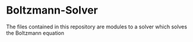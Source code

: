 # Boltzmann-Solver
The files contained in this repository are modules to a solver which solves the Boltzmann equation 
